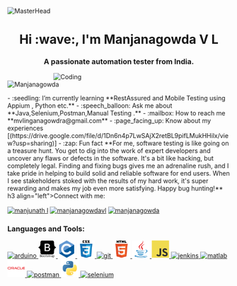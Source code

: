 ![MasterHead](https://propulsive.in/assets/img/service-icon/web.gif)
<h1 align="center">Hi :wave:, I'm Manjanagowda V L</h1>
<h3 align="center">A passionate automation tester from India.</h3>
<img  align="right" alt="Coding" width="400" src="https://www.google.com/url?sa=i&url=https%3A%2F%2Fwallpaperaccess.com%2Fsoftware-testing&psig=AOvVaw37jzZYf9qiizXYVMpJauBb&ust=1702185239840000&source=images&cd=vfe&opi=89978449&ved=0CBIQjRxqFwoTCLjjvb_MgYMDFQAAAAAdAAAAABAD">
<p align="left"> <img src="https://komarev.com/ghpvc/?username=Manjanagowda&label=Profile%20views&color=0e75b6&style=flat" alt="Manjanagowda" /> </p>
- :seedling: I’m currently learning **RestAssured and  Mobile Testing using Appium , Python etc.**
- :speech_balloon: Ask me about **Java,Selenium,Postman,Manual Testing .**
- :mailbox: How to reach me **mvlinganagowdra@gmail.com**
- :page_facing_up: Know about my experiences [(https://drive.google.com/file/d/1Dn6n4p7LwSAjX2retBL9pifLMukHHilx/view?usp=sharing)]
- :zap: Fun fact **For me, software testing is like going on a treasure hunt. You get to dig into the work of expert developers and uncover any flaws or defects in the software. It's a bit like hacking, but completely legal. Finding and fixing bugs gives me an adrenaline rush, and I take pride in helping to build solid and reliable software for end users. When I see stakeholders stoked with the results of my hard work, it's super rewarding and makes my job even more satisfying. Happy bug hunting!**
h3 align="left">Connect with me:</h3>
<p align="left">
<a href="https://www.linkedin.com/in/mvpl" target="blank"><img align="center" src="https://raw.githubusercontent.com/rahuldkjain/github-profile-readme-generator/master/src/images/icons/Social/linked-in-alt.svg" alt="manjunath l" height="30" width="40" /></a>
<a href="https://instagram.com/manjanagowdavl" target="blank"><img align="center" src="https://raw.githubusercontent.com/rahuldkjain/github-profile-readme-generator/master/src/images/icons/Social/instagram.svg" alt="manjanagowdavl" height="30" width="40" /></a>
<a href="https://www.leetcode.com/manjanagowda" target="blank"><img align="center" src="https://raw.githubusercontent.com/rahuldkjain/github-profile-readme-generator/master/src/images/icons/Social/leet-code.svg" alt="manjanagowda" height="30" width="40" /></a>
</p>

<h3 align="left">Languages and Tools:</h3>
<p align="left"> <a href="https://www.arduino.cc/" target="_blank" rel="noreferrer"> <img src="https://cdn.worldvectorlogo.com/logos/arduino-1.svg" alt="arduino" width="40" height="40"/> </a> <a href="https://getbootstrap.com" target="_blank" rel="noreferrer"> <img src="https://raw.githubusercontent.com/devicons/devicon/master/icons/bootstrap/bootstrap-plain-wordmark.svg" alt="bootstrap" width="40" height="40"/> </a> <a href="https://www.cprogramming.com/" target="_blank" rel="noreferrer"> <img src="https://raw.githubusercontent.com/devicons/devicon/master/icons/c/c-original.svg" alt="c" width="40" height="40"/> </a> <a href="https://www.w3schools.com/css/" target="_blank" rel="noreferrer"> <img src="https://raw.githubusercontent.com/devicons/devicon/master/icons/css3/css3-original-wordmark.svg" alt="css3" width="40" height="40"/> </a> <a href="https://git-scm.com/" target="_blank" rel="noreferrer"> <img src="https://www.vectorlogo.zone/logos/git-scm/git-scm-icon.svg" alt="git" width="40" height="40"/> </a> <a href="https://www.w3.org/html/" target="_blank" rel="noreferrer"> <img src="https://raw.githubusercontent.com/devicons/devicon/master/icons/html5/html5-original-wordmark.svg" alt="html5" width="40" height="40"/> </a> <a href="https://www.java.com" target="_blank" rel="noreferrer"> <img src="https://raw.githubusercontent.com/devicons/devicon/master/icons/java/java-original.svg" alt="java" width="40" height="40"/> </a> <a href="https://developer.mozilla.org/en-US/docs/Web/JavaScript" target="_blank" rel="noreferrer"> <img src="https://raw.githubusercontent.com/devicons/devicon/master/icons/javascript/javascript-original.svg" alt="javascript" width="40" height="40"/> </a> <a href="https://www.jenkins.io" target="_blank" rel="noreferrer"> <img src="https://www.vectorlogo.zone/logos/jenkins/jenkins-icon.svg" alt="jenkins" width="40" height="40"/> </a> <a href="https://www.mathworks.com/" target="_blank" rel="noreferrer"> <img src="https://upload.wikimedia.org/wikipedia/commons/2/21/Matlab_Logo.png" alt="matlab" width="40" height="40"/> </a> <a href="https://www.oracle.com/" target="_blank" rel="noreferrer"> <img src="https://raw.githubusercontent.com/devicons/devicon/master/icons/oracle/oracle-original.svg" alt="oracle" width="40" height="40"/> </a> <a href="https://postman.com" target="_blank" rel="noreferrer"> <img src="https://www.vectorlogo.zone/logos/getpostman/getpostman-icon.svg" alt="postman" width="40" height="40"/> </a> <a href="https://www.python.org" target="_blank" rel="noreferrer"> <img src="https://raw.githubusercontent.com/devicons/devicon/master/icons/python/python-original.svg" alt="python" width="40" height="40"/> </a> <a href="https://www.selenium.dev" target="_blank" rel="noreferrer"> <img src="https://raw.githubusercontent.com/detain/svg-logos/780f25886640cef088af994181646db2f6b1a3f8/svg/selenium-logo.svg" alt="selenium" width="40" height="40"/> </a> </p>
